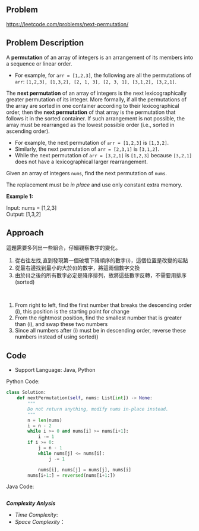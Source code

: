 ## Problem

https://leetcode.com/problems/next-permutation/

## Problem Description

A **permutation** of an array of integers is an arrangement of its members into a sequence or linear order.

- For example, for `arr = [1,2,3]`, the following are all the permutations of `arr`: `[1,2,3], [1,3,2], [2, 1, 3], [2, 3, 1], [3,1,2], [3,2,1]`.

The **next permutation** of an array of integers is the next lexicographically greater permutation of its integer. More formally, if all the permutations of the array are sorted in one container according to their lexicographical order, then the **next permutation** of that array is the permutation that follows it in the sorted container. If such arrangement is not possible, the array must be rearranged as the lowest possible order (i.e., sorted in ascending order).

- For example, the next permutation of `arr = [1,2,3]` is `[1,3,2]`.
- Similarly, the next permutation of `arr = [2,3,1]` is `[3,1,2]`.
- While the next permutation of `arr = [3,2,1]` is `[1,2,3]` because `[3,2,1]` does not have a lexicographical larger rearrangement.

Given an array of integers `nums`, find the next permutation of `nums`.

The replacement must be *in place* and use only constant extra memory.

 
**Example 1:**

Input: nums = [1,2,3]  <br>
Output: [1,3,2]


## Approach
這題需要多列出一些組合，仔細觀察數字的變化。
1. 從右往左找,直到發現第一個破壞下降順序的數字(i)，這個位置是改變的起點
2. 從最右邊找到最小的大於(i)的數字，將這兩個數字交換
3. 由於(i)之後的所有數字必定是降序排列，故將這些數字反轉，不需要用排序(sorted)

<br>

1. From right to left, find the first number that breaks the descending order (i), this position is the starting point for change
2. From the rightmost position, find the smallest number that is greater than (i), and swap these two numbers
3. Since all numbers after (i) must be in descending order, reverse these numbers instead of using sorted()

## Code

- Support Language: Java, Python

Python Code:

```py
class Solution:
    def nextPermutation(self, nums: List[int]) -> None:
        """
        Do not return anything, modify nums in-place instead.
        """
        n = len(nums)
        i = n - 2
        while i >= 0 and nums[i] >= nums[i+1]:
            i -= 1
        if i >= 0:
            j = n - 1
            while nums[j] <= nums[i]:
                j -= 1

            nums[i], nums[j] = nums[j], nums[i]        
        nums[i+1:] = reversed(nums[i+1:])
```

Java Code:

```

```

**_Complexity Anlysis_**

- _Time Complexity_: 
- _Space Complexity_：
